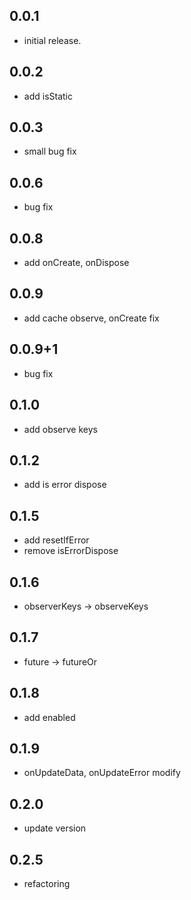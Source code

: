 ## 0.0.1

* initial release.


## 0.0.2

* add isStatic

## 0.0.3

* small bug fix

## 0.0.6

* bug fix

## 0.0.8

* add onCreate, onDispose

## 0.0.9

* add cache observe, onCreate fix

## 0.0.9+1

* bug fix

## 0.1.0

* add observe keys

## 0.1.2 

* add is error dispose

## 0.1.5
* add resetIfError
* remove isErrorDispose

## 0.1.6
* observerKeys -> observeKeys

## 0.1.7
* future -> futureOr

## 0.1.8
* add enabled

## 0.1.9
* onUpdateData, onUpdateError modify

## 0.2.0
* update version

## 0.2.5
* refactoring